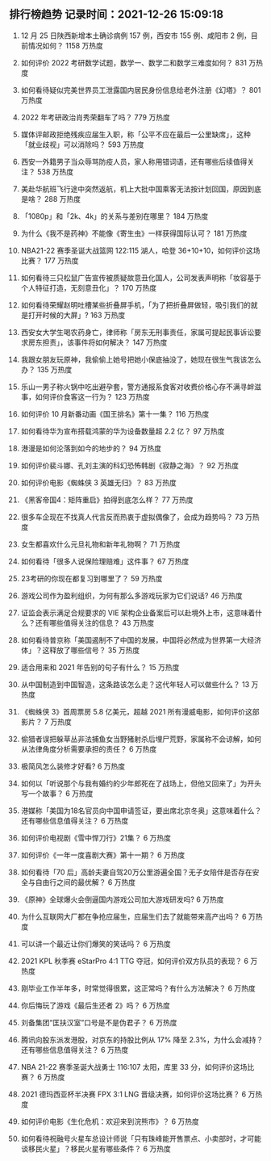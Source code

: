 
## 排行榜趋势 记录时间：2021-12-26 15:09:18
  
  1. 12 月 25 日陕西新增本土确诊病例 157 例，西安市 155 例、咸阳市 2 例，目前情况如何？ 1158 万热度
    
  2. 如何评价 2022 考研数学试题，数学一、数学二和数学三难度如何？ 831 万热度
    
  3. 如何看待疑似完美世界员工泄露国内居民身份信息给老外注册《幻塔》？ 801 万热度
    
  4. 2022 年考研政治肖秀荣翻车了吗？ 779 万热度
    
  5. 媒体评邮政拒绝残疾应届生入职，称「公平不应在最后一公里缺席」，这种「就业歧视」可以消除吗？ 593 万热度
    
  6. 西安一外籍男子当众辱骂防疫人员，家人称用错词语，还有哪些后续值得关注？ 538 万热度
    
  7. 美赴华航班飞行途中突然返航，机上大批中国乘客无法按计划回国，原因到底是啥？ 288 万热度
    
  8. 「1080p」和「2k、4k」的关系与差别在哪里？ 184 万热度
    
  9. 为什么《我不是药神》不能像《寄生虫》一样获得国际认可？ 181 万热度
    
  10. NBA21-22 赛季圣诞大战篮网 122:115 湖人，哈登 36+10+10，如何评价这场比赛？ 177 万热度
    
  11. 如何看待三只松鼠广告宣传被质疑故意丑化国人，公司发表声明称「妆容基于个人特征打造，无刻意丑化」？ 170 万热度
    
  12. 如何看待荣耀赵明吐槽某些折叠屏手机，「为了把折叠屏做轻，吸引我们的就是打开时候的大屏」? 163 万热度
    
  13. 西安女大学生喝农药身亡，律师称「房东无刑事责任，家属可提起民事诉讼要求房东担责」，该事件将如何解决？ 147 万热度
    
  14. 我跟女朋友玩原神，我偷偷上她号把她小保底抽没了，她现在很生气我该怎么办？ 135 万热度
    
  15. 乐山一男子称火锅中吃出避孕套，警方通报系食客对收费价格心存不满寻衅滋事，如何评价食客这一行为？ 123 万热度
    
  16. 如何评价 10 月新番动画《国王排名》第十一集？ 116 万热度
    
  17. 如何看待华为宣布搭载鸿蒙的华为设备数量超 2.2 亿？ 97 万热度
    
  18. 港漫是如何沦落到如今的地步的？ 94 万热度
    
  19. 如何评价裴斗娜、孔刘主演的科幻恐怖韩剧《寂静之海》？ 92 万热度
    
  20. 如何评价电影《蜘蛛侠 3 英雄无归》？ 83 万热度
    
  21. 《黑客帝国4：矩阵重启》拍得到底怎么样？ 77 万热度
    
  22. 很多车企现在不找真人代言反而热衷于虚拟偶像了，会成为趋势吗？ 73 万热度
    
  23. 女生都喜欢什么元旦礼物和新年礼物啊？ 71 万热度
    
  24. 如何看待「很多人说保险理赔难」这件事？ 67 万热度
    
  25. 23考研的你现在都复习到哪里了？ 59 万热度
    
  26. 游戏公司作为盈利组织，为何有那么多游戏玩家为它们说话? 46 万热度
    
  27. 证监会表示满足合规要求的 VIE 架构企业备案后可以赴境外上市，这意味着什么？还有哪些值得关注的信息？ 43 万热度
    
  28. 如何看待普京称「美国遏制不了中国的发展，中国将必然成为世界第一大经济体」？这释放了哪些信号？ 35 万热度
    
  29. 适合用来和 2021 年告别的句子有什么？ 15 万热度
    
  30. 从中国制造到中国智造，这条路该怎么走？这代年轻人可以做些什么？ 13 万热度
    
  31. 《蜘蛛侠 3》首周票房 5.8 亿美元，超越 2021 所有漫威电影，如何评价这部影片？ 7 万热度
    
  32. 偷猎者误把躲草丛非法捕鱼女当野猪射杀后埋尸荒野，家属称不会谅解，如何从法律角度分析需要承担的责任？ 6 万热度
    
  33. 极简风怎么装修才好看? 6 万热度
    
  34. 如何以「听说那个与我有婚约的少年郎死在了战场上，但他又回来了」为开头写一个故事？ 6 万热度
    
  35. 港媒称「美国为18名官员向中国申请签证，要出席北京冬奥」这意味着什么？还有哪些信息值得关注？ 6 万热度
    
  36. 如何评价电视剧《雪中悍刀行》21集？ 6 万热度
    
  37. 如何评价《一年一度喜剧大赛》第十一期？ 6 万热度
    
  38. 如何看待「70 后」高龄夫妻自驾20万公里游遍全国？无子女陪伴是否存在安全与自由行之间的最优解？ 6 万热度
    
  39. 《原神》全球爆火会倒逼国内游戏公司加大游戏研发吗? 6 万热度
    
  40. 为什么互联网大厂都在争抢应届生，应届生们去了就能带来高产出吗？ 6 万热度
    
  41. 可以讲一个最近让你们爆笑的笑话吗？ 6 万热度
    
  42. 2021 KPL 秋季赛 eStarPro 4:1 TTG 夺冠，如何评价双方队员的表现？ 6 万热度
    
  43. 刚毕业工作半年多，时常觉得很累，这正常吗？有什么方法解决？ 6 万热度
    
  44. 你后悔玩了游戏《最后生还者 2》吗？ 6 万热度
    
  45. 刘备集团“匡扶汉室”口号是不是伪君子？ 6 万热度
    
  46. 腾讯向股东派发港股，对京东的持股比例从 17% 降至 2.3%，为什么会减持？还有哪些信息值得关注？ 6 万热度
    
  47. NBA 21-22 赛季圣诞大战勇士 116:107 太阳，库里 33 分，如何评价这场比赛？ 6 万热度
    
  48. 2021 德玛西亚杯半决赛 FPX 3:1 LNG 晋级决赛，如何评价这场比赛？ 6 万热度
    
  49. 如何评价电影《生化危机：欢迎来到浣熊市》？ 6 万热度
    
  50. 如何看待祝融号火星车总设计师说「只有珠峰能开售票点、小卖部时，才可能谈移民火星」？移民火星有哪些条件？ 6 万热度
    